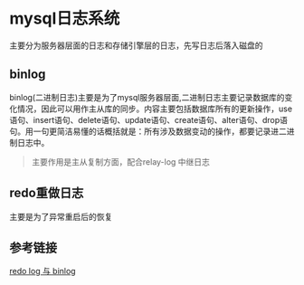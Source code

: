 # mysql日志系统

主要分为服务器层面的日志和存储引擎层的日志，先写日志后落入磁盘的

## binlog

binlog(二进制日志)主要是为了mysql服务器层面,二进制日志主要记录数据库的变化情况，因此可以用作主从库的同步。内容主要包括数据库所有的更新操作，use语句、insert语句、delete语句、update语句、create语句、alter语句、drop语句。用一句更简洁易懂的话概括就是：所有涉及数据变动的操作，都要记录进二进制日志中。

>主要作用是主从复制方面，配合relay-log 中继日志

## redo重做日志

主要是为了异常重启后的恢复

## 参考链接

[redo log 与 binlog](https://www.linuxidc.com/Linux/2018-11/155431.htm)